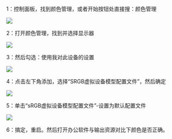 1：控制面板，找到颜色管理，或者开始按钮处直接搜：颜色管理

![](https://cdn.nlark.com/yuque/0/2024/png/43892379/1723791006671-c44cd4c8-fb56-4658-bfd6-d42a1662f6ae.png)







2：打开颜色管理，找到并选择显示器

![](https://cdn.nlark.com/yuque/0/2024/png/43892379/1723791067061-9a0d2069-9cbc-4a87-945e-1e3b6616d206.png)



3：然后勾选：使用我对此设备的设置

![](https://cdn.nlark.com/yuque/0/2024/png/43892379/1723791054749-9b99add5-4cf7-40b2-8275-069dda5c38d9.png)



4：点击左下角添加，选择“SRGB虚拟设备模型配置文件”，然后确定

![](https://cdn.nlark.com/yuque/0/2024/png/43892379/1723791126923-53286944-416c-4a52-b223-5eed3369be3b.png)





5：单击“sRGB虚拟设备模型配置文件”-设置为默认配置文件

![](https://cdn.nlark.com/yuque/0/2024/png/43892379/1723791142610-f88497e4-f89e-4c5d-95f6-86c474415762.png)



6：搞定，重启。然后打开办公软件与输出资源对比下颜色是否正确。 

